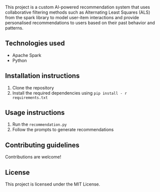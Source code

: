 This project is a custom AI-powered recommendation system that uses collaborative filtering methods such as Alternating
Least Squares (ALS) from the spark library to model user-item interactions and provide personalised recommendations to users
based on their past behavior and patterns.

## Technologies used

- Apache Spark
- Python

## Installation instructions

1. Clone the repository 
2. Install the required dependencies using `pip install - r requirements.txt`

## Usage instructions 

1. Run the `recommendation.py`
2. Follow the prompts to generate recommendations

## Contributing guidelines 

Contributions are welcome!

## License 

This project is licensed under the MIT License.
